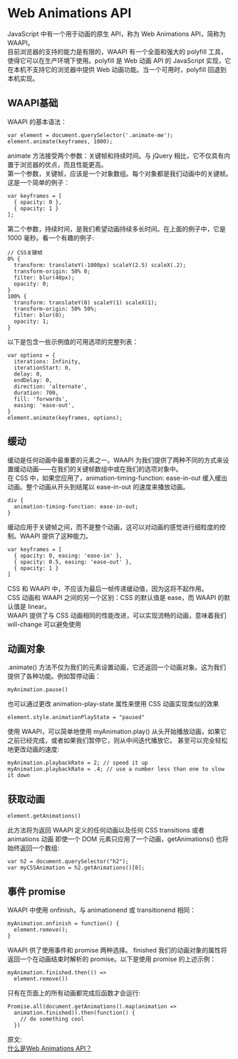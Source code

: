 # Web Animations API
JavaScript 中有一个用于动画的原生 API，称为 Web Animations API，简称为 WAAPI。  
目前浏览器的支持的能力是有限的，WAAPI 有一个全面和强大的 polyfill 工具，使得它可以在生产环境下使用。polyfill 是 Web 动画 API 的 JavaScript 实现，它在本机不支持它的浏览器中提供 Web 动画功能。当一个可用时，polyfill 回退到本机实现。  
## WAAPI基础
WAAPI 的基本语法：  
```
var element = document.querySelector('.animate-me');
element.animate(keyframes, 1000);
```
animate 方法接受两个参数：关键帧和持续时间。与 jQuery 相比，它不仅具有内置于浏览器的优点，而且性能更高。  
第一个参数，关键帧，应该是一个对象数组。每个对象都是我们动画中的关键帧。这是一个简单的例子：  
```
var keyframes = [
  { opacity: 0 },
  { opacity: 1 }
];
```
第二个参数，持续时间，是我们希望动画持续多长时间。在上面的例子中，它是 1000 毫秒。看一个有趣的例子:
```
// CSS关键帧
0% {
  transform: translateY(-1000px) scaleY(2.5) scaleX(.2);
  transform-origin: 50% 0;
  filter: blur(40px);
  opacity: 0;
}
100% {
  transform: translateY(0) scaleY(1) scaleX(1);
  transform-origin: 50% 50%;
  filter: blur(0);
  opacity: 1;
}
```
以下是包含一些示例值的可用选项的完整列表：  
```
var options = {
  iterations: Infinity,
  iterationStart: 0,
  delay: 0,
  endDelay: 0,
  direction: 'alternate',
  duration: 700,
  fill: 'forwards',
  easing: 'ease-out',
}
element.animate(keyframes, options);
```
## 缓动
缓动是任何动画中最重要的元素之一。WAAPI 为我们提供了两种不同的方式来设置缓动动画——在我们的关键帧数组中或在我们的选项对象中。  
在 CSS 中，如果您应用了，animation-timing-function: ease-in-out 缓入缓出动画。整个动画从开头到结尾以 ease-in-out 的速度来播放动画。  
```
div {
  animation-timing-function: ease-in-out;
}
```
缓动应用于关键帧之间，而不是整个动画，这可以对动画的感觉进行细粒度的控制。WAAPI 提供了这种能力。  
```
var keyframes = [
  { opacity: 0, easing: 'ease-in' }, 
  { opacity: 0.5, easing: 'ease-out' }, 
  { opacity: 1 }
]
```
CSS 和 WAAPI 中，不应该为最后一帧传递缓动值，因为这将不起作用。  
 CSS 动画和 WAAPI 之间的另一个区别：CSS 的默认值是 ease，而 WAAPI 的默认值是 linear。  
 WAAPI 提供了与 CSS 动画相同的性能改进，可以实现流畅的动画，意味着我们 will-change 可以避免使用
 ## 动画对象
 .animate() 方法不仅为我们的元素设置动画，它还返回一个动画对象。这为我们提供了各种功能。例如暂停动画：
``` 
myAnimation.pause() 
```
也可以通过更改 animation-play-state 属性来使用 CSS 动画实现类似的效果
``` 
element.style.animationPlayState = "paused"
```
使用 WAAPI，可以简单地使用 myAnimation.play() 从头开始播放动画，如果它之前已经完成，或者如果我们暂停它，则从中间迭代播放它。
甚至可以完全轻松地更改动画的速度:  
``` 
myAnimation.playbackRate = 2; // speed it up
myAnimation.playbackRate = .4; // use a number less than one to slow it down
```
## 获取动画
``` 
element.getAnimations()
```
此方法将为返回 WAAPI 定义的任何动画以及任何 CSS transitions 或者 animations 动画
即使一个 DOM 元素只应用了一个动画，getAnimations() 也将始终返回一个数组:  
``` 
var h2 = document.querySelector("h2");
var myCSSAnimation = h2.getAnimations()[0];
```
## 事件 promise
WAAPI 中使用 onfinish，与 animationend 或 transitionend 相同：
``` 
myAnimation.onfinish = function() {
  element.remove();
}
```
WAAPI 供了使用事件和 promise 两种选择。 finished 我们的动画对象的属性将返回一个在动画结束时解析的 promise。以下是使用 promise 的上述示例：
``` 
myAnimation.finished.then(() =>
  element.remove())
```
只有在页面上的所有动画都完成后函数才会运行:  
``` 
Promise.all(document.getAnimations().map(animation => 
  animation.finished)).then(function() {           
    // do something cool 
  })
```
原文:  
[什么是Web Animations API？](https://juejin.cn/post/7065093728737689614?utm_source=gold_browser_extension)